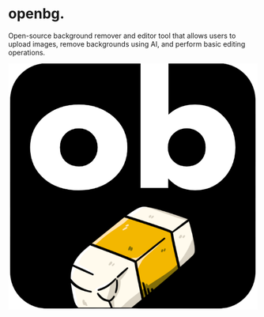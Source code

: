 # openbg.

Open-source background remover and editor tool that allows users to upload images, remove backgrounds using AI, and perform basic editing operations.

![opnebg Logo](https://raw.githubusercontent.com/051188-rk/openbg/main/bg-remover-app/frontend/src/assets/random-logo.png)
